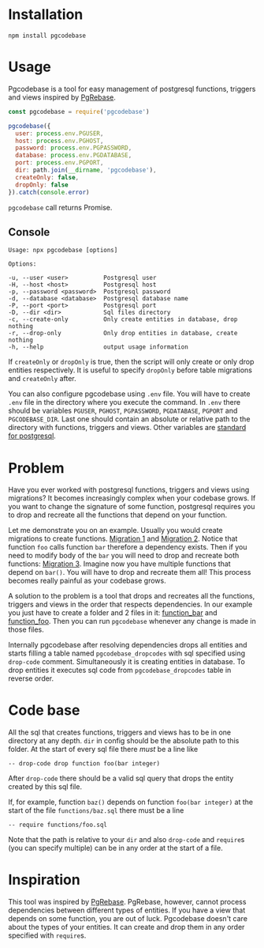 # Installation

```
npm install pgcodebase
```

# Usage

Pgcodebase is a tool for easy management of postgresql functions, triggers and views inspired by [PgRebase](https://github.com/oelmekki/pgrebase).

```javascript
const pgcodebase = require('pgcodebase')

pgcodebase({
  user: process.env.PGUSER,
  host: process.env.PGHOST,
  password: process.env.PGPASSWORD,
  database: process.env.PGDATABASE,
  port: process.env.PGPORT,
  dir: path.join(__dirname, 'pgcodebase'),
  createOnly: false,
  dropOnly: false
}).catch(console.error)
```

`pgcodebase` call returns Promise.

## Console

```
Usage: npx pgcodebase [options]

Options:

-u, --user <user>          Postgresql user
-H, --host <host>          Postgresql host
-p, --password <password>  Postgresql password
-d, --database <database>  Postgresql database name
-P, --port <port>          Postgresql port
-D, --dir <dir>            Sql files directory
-c, --create-only          Only create entities in database, drop nothing
-r, --drop-only            Only drop entities in database, create nothing
-h, --help                 output usage information
```

If `createOnly` or `dropOnly` is true, then the script will only create or only drop entities respectively. It is useful to specify `dropOnly` before table migrations and `createOnly` after.

You can also configure pgcodebase using `.env` file. You will have to create `.env` file in the directory where you execute the command. In `.env` there should be variables `PGUSER`, `PGHOST`, `PGPASSWORD`, `PGDATABASE`, `PGPORT` and `PGCODEBASE_DIR`. Last one should contain an absolute or relative path to the directory with functions, triggers and views. Other variables are [standard for postgresql](https://www.postgresql.org/docs/9.3/static/libpq-envars.html).

# Problem

Have you ever worked with postgresql functions, triggers and views using migrations? It becomes increasingly complex when your codebase grows. If you want to change the signature of some function, postgresql requires you to drop and recreate all the functions that depend on your function.

Let me demonstrate you on an example. Usually you would create migrations to create functions. [Migration 1](./examples/bad/1_create_function_bar.sql) and [Migration 2](./examples/bad/2_create_function_foo.sql). Notice that function `foo` calls function `bar` therefore a dependency exists. Then if you need to modify body of the `bar` you will need to drop and recreate both functions: [Migration 3](./examples/bad/3_modify_function_bar.sql). Imagine now you have multiple functions that depend on `bar()`. You will have to drop and recreate them all! This process becomes really painful as your codebase grows.

A solution to the problem is a tool that drops and recreates all the functions, triggers and views in the order that respects dependencies. In our example you just have to create a folder and 2 files in it: [function_bar](./examples/good/pgcodebase/function_bar.sql) and [function_foo](./examples/good/pgcodebase/function_foo.sql). Then you can run `pgcodebase` whenever any change is made in those files.

Internally pgcodebase after resolving dependencies drops all entities and starts filling a table named `pgcodebase_dropcodes` with sql specified using `drop-code` comment. Simultaneously it is creating entities in database. To drop entities it executes sql code from `pgcodebase_dropcodes` table in reverse order.

# Code base

All the sql that creates functions, triggers and views has to be in one directory at any depth. `dir` in config should be the absolute path to this folder. At the start of every sql file there *must* be a line like
```
-- drop-code drop function foo(bar integer)
```
After `drop-code` there should be a valid sql query that drops the entity created by this sql file.

If, for example, function `baz()` depends on function `foo(bar integer)` at the start of the file `functions/baz.sql` there must be a line
```
-- require functions/foo.sql
```
Note that the path is relative to your `dir` and also `drop-code` and `require`s (you can specify multiple) can be in any order at the start of a file.

# Inspiration

This tool was inspired by [PgRebase](https://github.com/oelmekki/pgrebase). PgRebase, however, cannot process dependencies between different types of entities. If you have a view that depends on some function, you are out of luck. Pgcodebase doesn't care about the types of your entities. It can create and drop them in any order specified with `require`s.